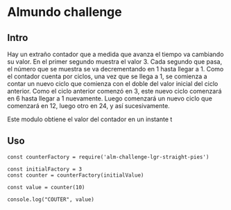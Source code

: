 # Almundo challenge

## Intro

Hay un extraño contador que a medida que avanza el tiempo va cambiando su valor. En el primer segundo muestra el valor 3. Cada segundo que pasa, el número que se muestra se va decrementando en 1 hasta llegar a 1. Como el contador cuenta por ciclos, una vez que se llega a 1, se comienza a contar un nuevo ciclo que comienza con el doble del valor inicial del ciclo anterior. Como el ciclo anterior comenzó en 3, este nuevo ciclo comenzará en 6 hasta llegar a 1 nuevamente. Luego comenzará un nuevo ciclo que comenzará en 12, luego otro en 24, y así sucesivamente.

Este modulo obtiene el valor del contador en un instante t

## Uso

```javacript
const counterFactory = require('alm-challenge-lgr-straight-pies')

const initialFactory = 3
const counter = counterFactory(initialValue)

const value = counter(10)

console.log("COUTER", value)
```
